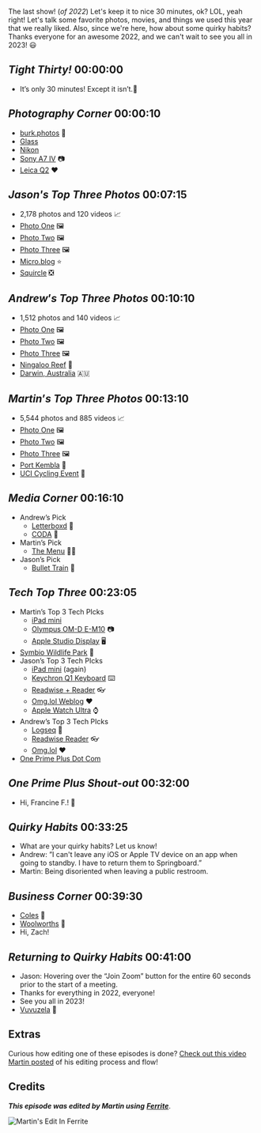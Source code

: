The last show! (_of 2022_) Let's keep it to nice 30 minutes, ok? LOL, yeah right! Let's talk some favorite photos, movies, and things we used this year that we really liked. Also, since we're here, how about some quirky habits? Thanks everyone for an awesome 2022, and we can't wait to see you all in 2023! 😃



## *Tight Thirty!* 00:00:00

- It’s only 30 minutes! Except it isn’t.😬

## *Photography Corner* 00:00:10

- [burk.photos](https://www.burk.photos/) 📸
- [Glass](https://glass.photo/feed)
- [Nikon](https://www.nikonusa.com/en/nikon-products/cameras.page)
- [Sony A7 IV](https://www.dpreview.com/reviews/sony-a7-iv-review) 📷️
- [Leica Q2](https://www.dpreview.com/products/leica/compacts/leica_q2) ❤️

## *Jason's Top Three Photos* 00:07:15

- 2,178 photos and 120 videos 📈
- [Photo One](https://cdn.hemisphericviews.com/hv074_jason_image001.jpg) 🖼️
- [Photo Two](https://cdn.hemisphericviews.com/hv074_jason_image002.jpg) 🖼️
- [Photo Three](https://cdn.hemisphericviews.com/hv074_Jason_image003.jpg) 🖼️
- [Micro.blog](https://micro.blog/) ⭐️
- [Squircle](https://en.wikipedia.org/wiki/Squircle) ❎

## *Andrew*’*s Top Three Photos* 00:10:10

- 1,512 photos and 140 videos 📈
- [Photo One](https://cdn.hemisphericviews.com/hv074_andrew_image001.jpg) 🖼️
- [Photo Two](https://cdn.hemisphericviews.com/hv074_andrew_image002.jpg) 🖼️
- [Photo Three](https://cdn.hemisphericviews.com/hv074_andrew_image003.jpg) 🖼️
- [Ningaloo Reef](https://en.wikipedia.org/wiki/Ningaloo_Coast) 🐠
- [Darwin, Australia](https://en.wikipedia.org/wiki/Darwin%2C_Northern_Territory) 🇦🇺

## *Martin*’*s Top Three Photos* 00:13:10

- 5,544 photos and 885 videos 📈
- [Photo One](https://glass.photo/martinfeld/6hmUn7dpW9cgDTX2mptTJV) 🖼️
- [Photo Two](https://glass.photo/martinfeld/67wTG3XiTnRuZKPcqtZ2Oo) 🖼️
- [Photo Three](https://glass.photo/martinfeld/1Uo9efyvxKOR7oJY1VsplS) 🖼️
- [Port Kembla](https://en.wikipedia.org/wiki/Port_Kembla,_New_South_Wales) 🚢
- [UCI Cycling Event](https://wollongong2022.com.au/) 🚴

## *Media Corner* 00:16:10

- Andrew’s Pick
   - [Letterboxd](https://letterboxd.com/canion/) 🍿
   - [CODA](https://www.themoviedb.org/movie/776503-coda) 🎥
- Martin’s Pick
   - [The Menu](https://www.themoviedb.org/movie/593643-the-menu) 👩‍🍳
- Jason’s Pick
   - [Bullet Train](https://www.themoviedb.org/movie/718930-bullet-train) 🚆

## *Tech Top Three* 00:23:05

- Martin’s Top 3 Tech PIcks
   - [iPad mini](https://www.apple.com/ipad-mini/)
   - [Olympus OM-D E-M10](https://www.dpreview.com/reviews/olympus-om-d-e-m10) 📷️
   - [Apple Studio Display](https://www.apple.com/studio-display/) 🖥️
- [Symbio Wildlife Park](https://symbiozoo.com.au/) 🦘
- Jason’s Top 3 Tech PIcks
   - [iPad mini](https://www.apple.com/ipad-mini/) (again)
   - [Keychron Q1 Keyboard](https://www.keychron.com/products/keychron-q1?variant=39974595199065) ⌨️
   - [Readwise + Reader](https://readwise.io/read) 👓️
   - [Omg.lol Weblog](https://weblog.lol/) ❤️
   - [Apple Watch Ultra](https://www.apple.com/apple-watch-ultra/) ⌚️
- Andrew’s Top 3 Tech PIcks
   - [Logseq](https://logseq.com/) 📝
   - [Readwise Reader](https://readwise.io/read) 👓️
   - [Omg.lol](https://home.omg.lol/) ❤️
- [One Prime Plus Dot Com](https://oneprimeplus.com)

## *One Prime Plus Shout-out* 00:32:00

- Hi, Francine F.! 👋

## *Quirky Habits* 00:33:25

- What are your quirky habits? Let us know!
- Andrew: ”I can't leave any iOS or Apple TV device on an app when going to standby. I have to return them to Springboard.”
- Martin: Being disoriented when leaving a public restroom.

## *Business Corner* 00:39:30

- [Coles](https://www.coles.com.au/) 🛒
- [Woolworths](https://www.woolworths.com.au/) 🍏
- Hi, Zach!

## *Returning to Quirky Habits* 00:41:00

- Jason: Hovering over the “Join Zoom” button for the entire 60 seconds prior to the start of a meeting.
- Thanks for everything in 2022, everyone!
- See you all in 2023!
- [Vuvuzela](https://en.wikipedia.org/wiki/Vuvuzela) 📯


## Extras

Curious how editing one of these episodes is done? [Check out this video Martin posted](https://www.youtube.com/watch?v=eMSRXU3_Cvo) of his editing process and flow!


## Credits

**_This episode was edited by Martin using_** [**_Ferrite_**](https://www.wooji-juice.com/products/ferrite).

![Martin's Edit In Ferrite](https://cdn.hemisphericviews.com/Hemispheric%20Views%20Episode%20074%20Edit.png)
